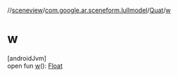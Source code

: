 //[sceneview](../../../index.md)/[com.google.ar.sceneform.lullmodel](../index.md)/[Quat](index.md)/[w](w.md)

# w

[androidJvm]\
open fun [w](w.md)(): [Float](https://kotlinlang.org/api/latest/jvm/stdlib/kotlin/-float/index.html)
